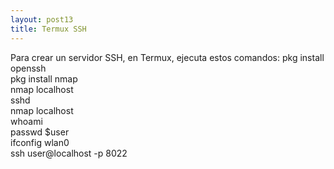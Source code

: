 ```yaml
---
layout: post13
title: Termux SSH
---
```


Para crear un servidor SSH, en Termux,
ejecuta estos comandos:
pkg install openssh<br />
pkg install nmap<br />
nmap localhost<br />
sshd<br />
nmap localhost<br />
whoami<br />
passwd $user<br />
ifconfig wlan0<br />
ssh user@localhost -p 8022


                                 

